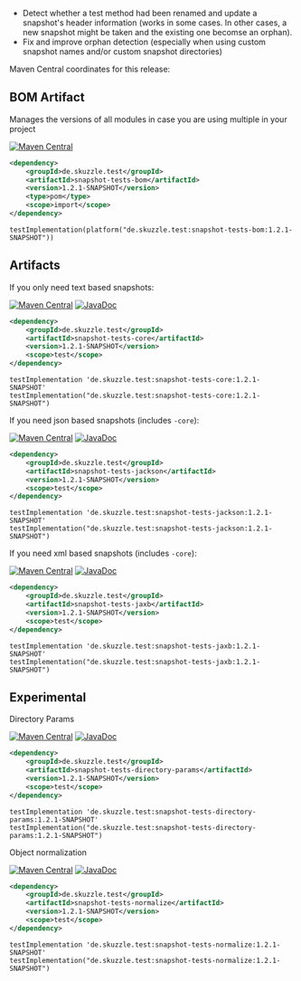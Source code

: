 * Detect whether a test method had been renamed and update a snapshot's header information (works in some cases. 
  In other cases, a new snapshot might be taken and the existing one becomse an orphan).
* Fix and improve orphan detection (especially when using custom snapshot names and/or custom snapshot directories)

Maven Central coordinates for this release:

## BOM Artifact
Manages the versions of all modules in case you are using multiple in your project

[![Maven Central](https://img.shields.io/static/v1?label=MavenCentral&message=1.2.1-SNAPSHOT&color=blue)](https://search.maven.org/artifact/de.skuzzle.test/snapshot-tests-bom/1.2.1-SNAPSHOT/jar)

```xml
<dependency>
    <groupId>de.skuzzle.test</groupId>
    <artifactId>snapshot-tests-bom</artifactId>
    <version>1.2.1-SNAPSHOT</version>
    <type>pom</type>
    <scope>import</scope>
</dependency>
```

```
testImplementation(platform("de.skuzzle.test:snapshot-tests-bom:1.2.1-SNAPSHOT"))
```

## Artifacts
If you only need text based snapshots:

[![Maven Central](https://img.shields.io/static/v1?label=MavenCentral&message=1.2.1-SNAPSHOT&color=blue)](https://search.maven.org/artifact/de.skuzzle.test/snapshot-tests-core/1.2.1-SNAPSHOT/jar) [![JavaDoc](https://img.shields.io/static/v1?label=JavaDoc&message=1.2.1-SNAPSHOT&color=orange)](http://www.javadoc.io/doc/de.skuzzle.test/snapshot-tests-core/1.2.1-SNAPSHOT)

```xml
<dependency>
    <groupId>de.skuzzle.test</groupId>
    <artifactId>snapshot-tests-core</artifactId>
    <version>1.2.1-SNAPSHOT</version>
    <scope>test</scope>
</dependency>
```

```
testImplementation 'de.skuzzle.test:snapshot-tests-core:1.2.1-SNAPSHOT'
testImplementation("de.skuzzle.test:snapshot-tests-core:1.2.1-SNAPSHOT")
```

If you need json based snapshots (includes `-core`):

[![Maven Central](https://img.shields.io/static/v1?label=MavenCentral&message=1.2.1-SNAPSHOT&color=blue)](https://search.maven.org/artifact/de.skuzzle.test/snapshot-tests-jackson/1.2.1-SNAPSHOT/jar) [![JavaDoc](https://img.shields.io/static/v1?label=JavaDoc&message=1.2.1-SNAPSHOT&color=orange)](http://www.javadoc.io/doc/de.skuzzle.test/snapshot-tests-jackson/1.2.1-SNAPSHOT)

```xml
<dependency>
    <groupId>de.skuzzle.test</groupId>
    <artifactId>snapshot-tests-jackson</artifactId>
    <version>1.2.1-SNAPSHOT</version>
    <scope>test</scope>
</dependency>
```

```
testImplementation 'de.skuzzle.test:snapshot-tests-jackson:1.2.1-SNAPSHOT'
testImplementation("de.skuzzle.test:snapshot-tests-jackson:1.2.1-SNAPSHOT")
```

If you need xml based snapshots (includes `-core`):

[![Maven Central](https://img.shields.io/static/v1?label=MavenCentral&message=1.2.1-SNAPSHOT&color=blue)](https://search.maven.org/artifact/de.skuzzle.test/snapshot-tests-jaxb/1.2.1-SNAPSHOT/jar) [![JavaDoc](https://img.shields.io/static/v1?label=JavaDoc&message=1.2.1-SNAPSHOT&color=orange)](http://www.javadoc.io/doc/de.skuzzle.test/snapshot-tests-jaxb/1.2.1-SNAPSHOT)

```xml
<dependency>
    <groupId>de.skuzzle.test</groupId>
    <artifactId>snapshot-tests-jaxb</artifactId>
    <version>1.2.1-SNAPSHOT</version>
    <scope>test</scope>
</dependency>
```

```
testImplementation 'de.skuzzle.test:snapshot-tests-jaxb:1.2.1-SNAPSHOT'
testImplementation("de.skuzzle.test:snapshot-tests-jaxb:1.2.1-SNAPSHOT")
```

## Experimental
Directory Params

[![Maven Central](https://img.shields.io/static/v1?label=MavenCentral&message=1.2.1-SNAPSHOT&color=blue)](https://search.maven.org/artifact/de.skuzzle.test/snapshot-tests-directory-params/1.2.1-SNAPSHOT/jar) [![JavaDoc](https://img.shields.io/static/v1?label=JavaDoc&message=1.2.1-SNAPSHOT&color=orange)](http://www.javadoc.io/doc/de.skuzzle.test/snapshot-tests-directory-params/1.2.1-SNAPSHOT)

```xml
<dependency>
    <groupId>de.skuzzle.test</groupId>
    <artifactId>snapshot-tests-directory-params</artifactId>
    <version>1.2.1-SNAPSHOT</version>
    <scope>test</scope>
</dependency>
```

```
testImplementation 'de.skuzzle.test:snapshot-tests-directory-params:1.2.1-SNAPSHOT'
testImplementation("de.skuzzle.test:snapshot-tests-directory-params:1.2.1-SNAPSHOT")
```

Object normalization

[![Maven Central](https://img.shields.io/static/v1?label=MavenCentral&message=1.2.1-SNAPSHOT&color=blue)](https://search.maven.org/artifact/de.skuzzle.test/snapshot-tests-normalize/1.2.1-SNAPSHOT/jar) [![JavaDoc](https://img.shields.io/static/v1?label=JavaDoc&message=1.2.1-SNAPSHOT&color=orange)](http://www.javadoc.io/doc/de.skuzzle.test/snapshot-tests-normalize/1.2.1-SNAPSHOT)

```xml
<dependency>
    <groupId>de.skuzzle.test</groupId>
    <artifactId>snapshot-tests-normalize</artifactId>
    <version>1.2.1-SNAPSHOT</version>
    <scope>test</scope>
</dependency>
```

```
testImplementation 'de.skuzzle.test:snapshot-tests-normalize:1.2.1-SNAPSHOT'
testImplementation("de.skuzzle.test:snapshot-tests-normalize:1.2.1-SNAPSHOT")
```